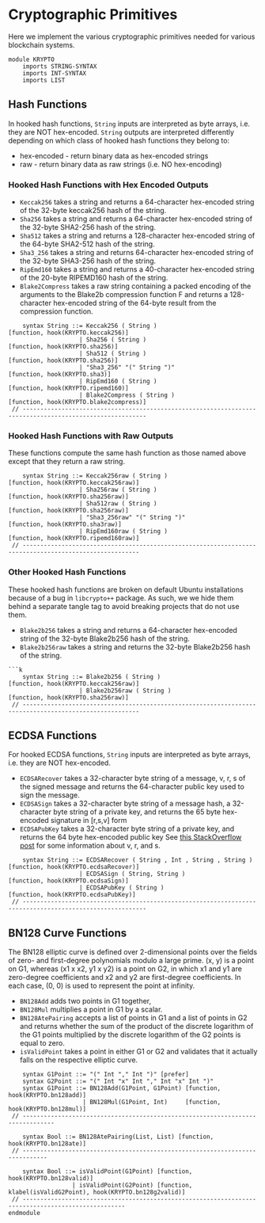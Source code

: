 Cryptographic Primitives
========================

Here we implement the various cryptographic primitives needed for various blockchain systems.

```k
module KRYPTO
    imports STRING-SYNTAX
    imports INT-SYNTAX
    imports LIST
```

Hash Functions
--------------

In hooked hash functions, `String` inputs are interpreted as byte arrays, i.e. they are NOT hex-encoded.
`String` outputs are interpreted differently depending on which class of hooked hash functions they belong to:

-   hex-encoded - return binary data as hex-encoded strings
-   raw         - return binary data as raw strings (i.e. NO hex-encoding)

### Hooked Hash Functions with Hex Encoded Outputs

-   `Keccak256` takes a string and returns a 64-character hex-encoded string of the 32-byte keccak256 hash of the string.
-   `Sha256` takes a string and returns a 64-character hex-encoded string of the 32-byte SHA2-256 hash of the string.
-   `Sha512` takes a string and returns a 128-character hex-encoded string of the 64-byte SHA2-512 hash of the string.
-   `Sha3_256` takes a string and returns 64-character hex-encoded string of the 32-byte SHA3-256 hash of the string.
-   `RipEmd160` takes a string and returns a 40-character hex-encoded string of the 20-byte RIPEMD160 hash of the string.
-   `Blake2Compress` takes a raw string containing a packed encoding of the arguments to the Blake2b compression
    function F and returns a 128-character hex-encoded string of the 64-byte result from the compression function.

```k
    syntax String ::= Keccak256 ( String )                            [function, hook(KRYPTO.keccak256)]
                    | Sha256 ( String )                               [function, hook(KRYPTO.sha256)]
                    | Sha512 ( String )                               [function, hook(KRYPTO.sha256)]
                    | "Sha3_256" "(" String ")"                       [function, hook(KRYPTO.sha3)]
                    | RipEmd160 ( String )                            [function, hook(KRYPTO.ripemd160)]
                    | Blake2Compress ( String )                       [function, hook(KRYPTO.blake2compress)]
 // ---------------------------------------------------------------------------------------------------------
```

### Hooked Hash Functions with Raw Outputs

These functions compute the same hash function as those named above except that they return a raw string.

```k
    syntax String ::= Keccak256raw ( String )                         [function, hook(KRYPTO.keccak256raw)]
                    | Sha256raw ( String )                            [function, hook(KRYPTO.sha256raw)]
                    | Sha512raw ( String )                            [function, hook(KRYPTO.sha256raw)]
                    | "Sha3_256raw" "(" String ")"                    [function, hook(KRYPTO.sha3raw)]
                    | RipEmd160raw ( String )                         [function, hook(KRYPTO.ripemd160raw)]
 // -------------------------------------------------------------------------------------------------------
```

### Other Hooked Hash Functions

These hooked hash functions are broken on default Ubuntu installations because of a bug in `libcrypto++` package.
As such, we we hide them behind a separate tangle tag to avoid breaking projects that do not use them.

-   `Blake2b256` takes a string and returns a 64-character hex-encoded string of the 32-byte Blake2b256 hash of the string.
-   `Blake2b256raw` takes a string and returns the 32-byte Blake2b256 hash of the string.

```libcrypto-extra
```k
    syntax String ::= Blake2b256 ( String )                           [function, hook(KRYPTO.keccak256raw)]
                    | Blake2b256raw ( String )                        [function, hook(KRYPTO.sha256raw)]
 // -------------------------------------------------------------------------------------------------------
```

ECDSA Functions
---------------

For hooked ECDSA functions, `String` inputs are interpreted as byte arrays, i.e. they are NOT hex-encoded.

-   `ECDSARecover` takes a 32-character byte string of a message, v, r, s of the signed message and returns the 64-character public key used to sign the message.
-   `ECDSASign` takes a 32-character byte string of a message hash, a 32-character byte string of a private key, and returns the 65 byte hex-encoded signature in [r,s,v] form
-   `ECDSAPubKey` takes a 32-character byte string of a private key, and returns the 64 byte hex-encoded public key
    See [this StackOverflow post](https://ethereum.stackexchange.com/questions/15766/what-does-v-r-s-in-eth-gettransactionbyhash-mean) for some information about v, r, and s.

```k
    syntax String ::= ECDSARecover ( String , Int , String , String ) [function, hook(KRYPTO.ecdsaRecover)]
                    | ECDSASign ( String, String )                    [function, hook(KRYPTO.ecdsaSign)]
                    | ECDSAPubKey ( String )                          [function, hook(KRYPTO.ecdsaPubKey)]
 // ---------------------------------------------------------------------------------------------------------
```

BN128 Curve Functions
---------------------

The BN128 elliptic curve is defined over 2-dimensional points over the fields of zero- and first-degree polynomials modulo a large prime. (x, y) is a point on G1, whereas (x1 x x2, y1 x y2) is a point on G2, in which x1 and y1 are zero-degree coefficients and x2 and y2 are first-degree coefficients. In each case, (0, 0) is used to represent the point at infinity.

-   `BN128Add` adds two points in G1 together,
-   `BN128Mul` multiplies a point in G1 by a scalar.
-   `BN128AtePairing` accepts a list of points in G1 and a list of points in G2 and returns whether the sum of the product of the discrete logarithm of the G1 points multiplied by the discrete logarithm of the G2 points is equal to zero.
-   `isValidPoint` takes a point in either G1 or G2 and validates that it actually falls on the respective elliptic curve.

```k
    syntax G1Point ::= "(" Int "," Int ")" [prefer]
    syntax G2Point ::= "(" Int "x" Int "," Int "x" Int ")"
    syntax G1Point ::= BN128Add(G1Point, G1Point) [function, hook(KRYPTO.bn128add)]
                     | BN128Mul(G1Point, Int)     [function, hook(KRYPTO.bn128mul)]
 // -------------------------------------------------------------------------------

    syntax Bool ::= BN128AtePairing(List, List) [function, hook(KRYPTO.bn128ate)]
 // -----------------------------------------------------------------------------

    syntax Bool ::= isValidPoint(G1Point) [function, hook(KRYPTO.bn128valid)]
                  | isValidPoint(G2Point) [function, klabel(isValidG2Point), hook(KRYPTO.bn128g2valid)]
 // ---------------------------------------------------------------------------------------------------
endmodule
```
